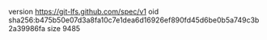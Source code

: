 version https://git-lfs.github.com/spec/v1
oid sha256:b475b50e07d3a8fa10c7e1dea6d16926ef890fd45d6be0b5a749c3b2a39986fa
size 9485

